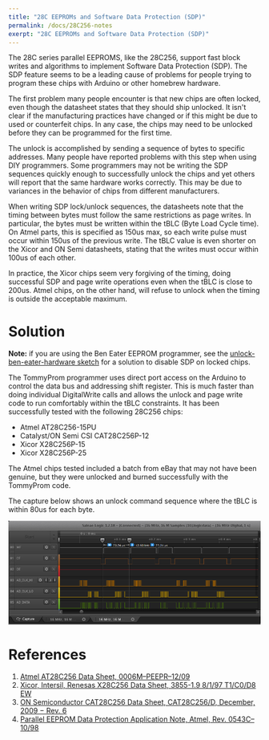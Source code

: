 ```yaml
---
title: "28C EEPROMs and Software Data Protection (SDP)"
permalink: /docs/28C256-notes
exerpt: "28C EEPROMs and Software Data Protection (SDP)"
---
```


The 28C series parallel EEPROMS, like the 28C256, support fast block writes and algorithms
to implement Software Data Protection (SDP).  The SDP feature seems to be a leading cause
of problems for people trying to program these chips with Arduino or other homebrew
hardware.  

The first problem many people encounter is that new chips are often locked, even though
the datasheet states that they should ship unlocked.  It isn't clear if the manufacturing
practices have changed or if this might be due to used or counterfeit chips.  In any case,
the chips may need to be unlocked before they can be programmed for the first time.

The unlock is accomplished by sending a sequence of bytes to specific addresses.  Many
people have reported problems with this step when using DIY programmers. Some programmers
may not be writing the SDP sequences quickly enough to successfully unlock the chips and
yet others will report that the same hardware works correctly.  This may be due to
variances in the behavior of chips from different manufacturers.

When writing SDP lock/unlock sequences, the datasheets note that the timing between bytes
must follow the same restrictions as page writes.  In particular, the bytes must be
written within the tBLC (Byte Load Cycle time).  On Atmel parts, this is specified as
150us max, so each write pulse must occur within 150us of the previous write.  The tBLC
value is even shorter on the Xicor and ON Semi datasheets, stating that the writes must
occur within 100us of each other.

In practice, the Xicor chips seem very forgiving of the timing, doing successful SDP and
page write operations even when the tBLC is close to 200us.  Atmel chips, on the other
hand, will refuse to unlock when the timing is outside the acceptable maximum.

# Solution

**Note:** if you are using the Ben Eater EEPROM programmer, see the [unlock-ben-eater-hardware sketch](https://github.com/TomNisbet/TommyPROM/tree/master/unlock-ben-eater-hardware)
for a solution to disable SDP on locked chips.

The TommyProm programmer uses direct port access on the Arduino to control the data bus
and addressing shift register.  This is much faster than doing individual DigitalWrite
calls and allows the unlock and page write code to run comfortably within the tBLC
constraints.  It has been successfully tested with the following 28C256 chips:

* Atmel AT28C256-15PU
* Catalyst/ON Semi CSI CAT28C256P-12
* Xicor X28C256P-15
* Xicor X28C256P-25

The Atmel chips tested included a batch from eBay that may not have been genuine, but they
were unlocked and burned successfully with the TommyProm code.

The capture below shows an unlock command sequence where the tBLC is within 80us for each
byte.

[![Unlock Timing](images/Unlock-Timing.png)](images/Unlock-Timing.png)

# References

1. [Atmel AT28C256 Data Sheet, 0006M–PEEPR–12/09](http://ww1.microchip.com/downloads/en/DeviceDoc/doc0006.pdf)
1. [Xicor, Intersil, Renesas X28C256 Data Sheet, 3855-1.9 8/1/97 T1/C0/D8 EW](https://www.renesas.com/us/en/www/doc/datasheet/x28hc256.pdf)
1. [ON Semiconductor CAT28C256 Data Sheet, CAT28C256/D, December, 2009 − Rev. 6](https://www.onsemi.com/pub/Collateral/CAT28C256-D.PDF)
1. [Parallel EEPROM Data Protection Application Note, Atmel, Rev. 0543C–10/98](http://ww1.microchip.com/downloads/en/AppNotes/DOC0543.PDF)
